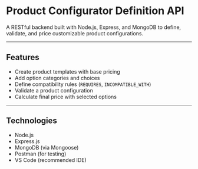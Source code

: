 #  Product Configurator Definition API

A RESTful backend built with Node.js, Express, and MongoDB to define, validate, and price customizable product configurations.

---

##  Features

- Create product templates with base pricing
- Add option categories and choices
- Define compatibility rules (`REQUIRES`, `INCOMPATIBLE_WITH`)
- Validate a product configuration
- Calculate final price with selected options

---

## Technologies

- Node.js
- Express.js
- MongoDB (via Mongoose)
- Postman (for testing)
- VS Code (recommended IDE)



